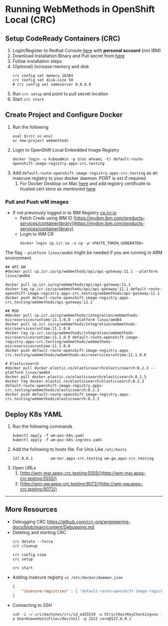 # Running WebMethods in OpenShift Local (CRC)
## Setup CodeReady Containers (CRC) 
1. Login/Register to Redhat Console [here](https://console.redhat.com/) with **personal account** (not IBM)
2. Download Installation Binary and Pull secret from [here](https://console.redhat.com/openshift/create/local)
3. Follow installation steps  
5. (Optional) Increase memory and disk 
    ``` shell
    crc config set memory 16384
    crc config set disk-size 50
    # crc config set nameserver 8.8.8.8
    ```
4. Run `crc setup` and point to pull secret location
5. Start `crc start`

## Create Project and Configure Docker
1. Run the following 
    ``` shell
    eval $(crc oc-env)
    oc new-project webmethods 
    ```
2. Login to OpenShift Local Embedded Image Registry
    ``` shell
    docker login -u kubeadmin -p $(oc whoami -t) default-route-openshift-image-registry.apps-crc.testing
    ```
3. Add `default-route-openshift-image-registry.apps-crc.testing` as an insecure registry to your docker daemon. PORT is `443` if required
    1. For Docker Desktop on Mac [here](https://stackoverflow.com/a/74856653) and add registry certificate to trusted cert store as mentioned [here](https://docs.docker.com/engine/network/ca-certs/#macos) 

### Pull and Push wM images
* If not previously logged in to IBM Registry [cp.icr.io]() 
    * Fetch Creds using IBM ID [https://myibm.ibm.com/products-services/containerlibrary](https://myibm.ibm.com/products-services/containerlibrary)
    * Login to WM CR 
        ```
        docker login cp.icr.io -u cp -p <PASTE_TOKEN_GENERATED>
        ```

The flag `--platform linux/amd64` might be needed if you are running in ARM environment.
``` shell
## API GW
#docker pull cp.icr.io/cp/webmethods/api/api-gateway:11.1 --platform linux/amd64

docker pull cp.icr.io/cp/webmethods/api/api-gateway:11.1 
docker tag cp.icr.io/cp/webmethods/api/api-gateway:11.1 default-route-openshift-image-registry.apps-crc.testing/webmethods/api-gateway:11.1 
docker push default-route-openshift-image-registry.apps-crc.testing/webmethods/api-gateway:11.1 

## MSR
#docker pull cp.icr.io/cp/webmethods/integration/webmethods-microservicesruntime:11.1.0.0 --platform linux/amd64
docker pull cp.icr.io/cp/webmethods/integration/webmethods-microservicesruntime:11.1.0.0
docker tag cp.icr.io/cp/webmethods/integration/webmethods-microservicesruntime:11.1.0.0 default-route-openshift-image-registry.apps-crc.testing/webmethods/webmethods-microservicesruntime:11.1.0.0
docker push default-route-openshift-image-registry.apps-crc.testing/webmethods/webmethods-microservicesruntime:11.1.0.0

# Elasticsearch
#docker pull docker.elastic.co/elasticsearch/elasticsearch:8.2.3 --platform linux/amd64
docker pull docker.elastic.co/elasticsearch/elasticsearch:8.2.3 
docker tag docker.elastic.co/elasticsearch/elasticsearch:8.2.3 default-route-openshift-image-registry.apps-crc.testing/webmethods/elasticsearch:8.2.3
docker push default-route-openshift-image-registry.apps-crc.testing/webmethods/elasticsearch:8.2.3
```

## Deploy K8s YAML
1. Run the following commands
    ```shell
    kubectl apply -f wm-poc-k8s.yaml 
    kubectl apply -f wm-poc-k8s-ingress.yaml 
    ```
2. Add the following to hosts file. For Unix Like `/etc/hosts`
    ```
    127.0.0.1        wm-msr.apps-crc.testing wm-gw.apps-crc.testing
    ```
3. Open URLs 
    1. [http://wm-msr.apps-crc.testing:5555/](http://wm-msr.apps-crc.testing:5555/)
    2. [http://wm-gw.apps-crc.testing:9072/](http://wm-gw.apps-crc.testing:9072/)

---
## More Resources 
* Debugging CRC https://github.com/crc-org/engineering-docs/blob/main/content/Debugging.md
* Deleting and starting CRC 
    ``` shell
    crc delete --force
    crc cleanup

    crc config view
    crc setup

    crc start
    ```
* Adding insecure registry `vi /etc/docker/daemon.json`
    ``` json
    {
        "insecure-registries" : [ "default-route-openshift-image-registry.apps-crc.testing:443" ]
    }
    ```
* Connecting to SSH 
    ``` shell
    ssh -i ~/.crc/machines/crc/id_ed25519 -o StrictHostKeyChecking=no -o UserKnownHostsFile=/dev/null -p 2222 core@127.0.0.1
    ```
<!-- -------------------
eval $(crc oc-env)
oc new-project webmethods 

oc whoami
# podman login --tls-verify=false -u kubeadmin -p $(oc whoami -t) default-route-openshift-image-registry.apps-crc.testing
docker login -u kubeadmin -p $(oc whoami -t) default-route-openshift-image-registry.apps-crc.testing

vi /etc/docker/daemon.json
{
    "insecure-registries" : [ "default-route-openshift-image-registry.apps-crc.testing:443" ]
}

# Add to trusted keychain certificates


----------------------------

hosts file 
sudo vi /etc/hosts
127.0.0.1 	local-wm.io 

================================================
oc registry login --insecure=true


podman machine ssh -- 'echo "192.168.127.254 default-route-openshift-image-registry.apps-crc.testing" | sudo tee -a  /etc/hosts'

# Add as insecure registry in podman (Edit Password and Login)
podman machine ssh --username root
vi /etc/containers/registries.conf

[[registry]]
location = "default-route-openshift-image-registry.apps-crc.testing"
insecure = true
 -->
